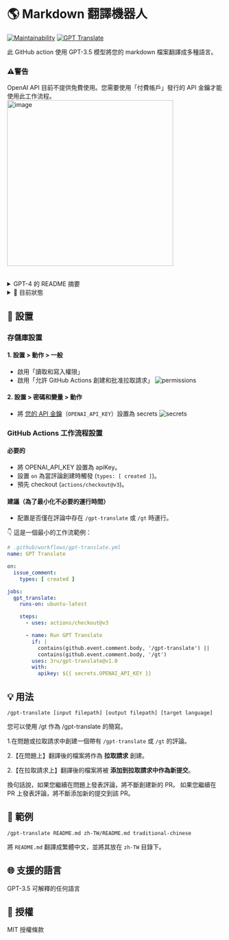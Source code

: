 # 🌎 Markdown 翻譯機器人
[![Maintainability](https://api.codeclimate.com/v1/badges/a13ea4f37913ba6ba570/maintainability)](https://codeclimate.com/github/3ru/gpt-translate/maintainability)
[![GPT Translate](https://github.com/3ru/gpt-translate/actions/workflows/gpt-translate.yml/badge.svg)](https://github.com/3ru/gpt-translate/actions/workflows/gpt-translate.yml)

此 GitHub action 使用 GPT-3.5 模型將您的 markdown 檔案翻譯成多種語言。

### ⚠️**警告**
OpenAI API 目前不提供免費使用。您需要使用「付費帳戶」發行的 API 金鑰才能使用此工作流程。  
<img width="387" alt="image" src="https://github.com/3ru/gpt-translate/assets/69892552/8c803edb-85ef-41ee-a4be-be52b3a30eba">

<br/>

<details><summary> GPT-4 的 README 摘要</summary>
<p>

> - 這是一個 GitHub Action，使用 GPT-3.5 將 markdown 檔案翻譯成多種語言。
> - 要使用，請在問題或拉取請求中創建一個帶有 /gpt-translate 或 /gt 的評論，指定輸入/輸出檔案路徑和目標語言。
> - 翻譯後的檔案將作為拉取請求（在問題上）創建，或作為新提交添加到現有拉取請求中（在拉取請求上）。
</p>
</details> 

<details><summary>🧐 目前狀態</summary>
<p>

- 這個動作僅支援翻譯單個 **markdown 檔案**。

- 命令只能由具有 **寫入存儲庫權限** 的個人執行。

這些限制可以防止非受信任的人濫用 API。

我正在考慮將來實現每個目錄的翻譯和多選功能。
</p>
</details> 

## 🔧 設置

### 存儲庫設置

#### 1. 設置 > 動作 > 一般

- 啟用「讀取和寫入權限」
- 啟用「允許 GitHub Actions 創建和批准拉取請求」
  ![permissions](https://user-images.githubusercontent.com/69892552/228692074-d8d009a8-9272-4023-97b1-3cbc637d5d84.jpg)

#### 2. 設置 > 密碼和變量 > 動作

- 將 [您的 API 金鑰](https://platform.openai.com/account/api-keys)（`OPENAI_API_KEY`）設置為 secrets
  ![secrets](https://user-images.githubusercontent.com/69892552/228692421-22d7db33-4e32-4f28-b166-45b4d3ce2b11.jpg)


### GitHub Actions 工作流程設置

#### 必要的
- 將 OPENAI_API_KEY 設置為 apiKey。
- 設置 `on` 為當評論創建時觸發 (`types: [ created ]`)。
- 預先 checkout (`actions/checkout@v3`)。

#### 建議（為了最小化不必要的運行時間）
- 配置是否僅在評論中存在 `/gpt-translate` 或 `/gt` 時運行。


👇 這是一個最小的工作流範例：
```yaml
# .github/workflows/gpt-translate.yml
name: GPT Translate

on:
  issue_comment:
    types: [ created ]

jobs:
  gpt_translate:
    runs-on: ubuntu-latest

    steps:
      - uses: actions/checkout@v3

      - name: Run GPT Translate
        if: |
          contains(github.event.comment.body, '/gpt-translate') || 
          contains(github.event.comment.body, '/gt')
        uses: 3ru/gpt-translate@v1.0
        with:
          apikey: ${{ secrets.OPENAI_API_KEY }}
```


## 💡 用法

```
/gpt-translate [input filepath] [output filepath] [target language] 
```
您可以使用 /gt 作為 /gpt-translate 的簡寫。

1.在問題或拉取請求中創建一個帶有 `/gpt-translate` 或 `/gt` 的評論。

2.【在問題上】翻譯後的檔案將作為 **拉取請求** 創建。

2.【在拉取請求上】翻譯後的檔案將被 **添加到拉取請求中作為新提交**。

換句話說，如果您繼續在問題上發表評論，將不斷創建新的 PR。
如果您繼續在 PR 上發表評論，將不斷添加新的提交到該 PR。

## 📝 範例
```
/gpt-translate README.md zh-TW/README.md traditional-chinese
```
將 `README.md` 翻譯成繁體中文，並將其放在 `zh-TW` 目錄下。

## 🌐 支援的語言
GPT-3.5 可解釋的任何語言

## 📃 授權
MIT 授權條款